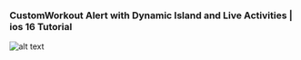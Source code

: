 ### CustomWorkout Alert with Dynamic Island and Live Activities | ios 16 Tutorial


![alt text](https://github.com/banjodayo39/DynamicIslandTutorial/blob/main/LiveActivityTutorial/blob/fitness1.png)

